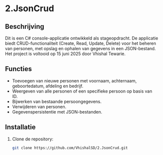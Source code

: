 # 2.JsonCrud

## Beschrijving
Dit is een C# console-applicatie ontwikkeld als stageopdracht. De applicatie biedt CRUD-functionaliteit (Create, Read, Update, Delete) voor het beheren van personen, met opslag en ophalen van gegevens in een JSON-bestand. Het project is voltooid op 15 juni 2025 door Vhishal Tewarie.

## Functies
- Toevoegen van nieuwe personen met voornaam, achternaam, geboortedatum, afdeling en bedrijf.
- Weergeven van alle personen of een specifieke persoon op basis van ID.
- Bijwerken van bestaande persoongegevens.
- Verwijderen van personen.
- Gegevenspersistentie met JSON-bestanden.

## Installatie
1. Clone de repository:
   ```bash
   git clone https://github.com/VhishalSD/2.JsonCrud.git

   
